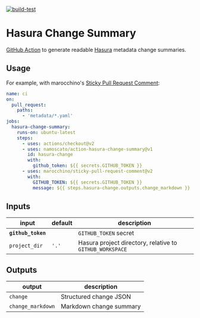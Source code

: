 [![build-test](https://github.com/namoscato/action-hasura-change-summary/actions/workflows/test.yml/badge.svg)](https://github.com/namoscato/action-hasura-change-summary/actions/workflows/test.yml)

# Hasura Change Summary

[GitHub Action](https://github.com/features/actions) to generate readable [Hasura](https://hasura.io/) metadata change summaries.

## Usage

For example, with marocchino's [Sticky Pull Request Comment](https://github.com/marocchino/sticky-pull-request-comment):

```yaml
name: ci
on:
  pull_request:
    paths:
      - 'metadata/*.yaml'
jobs:
  hasura-change-summary:
    runs-on: ubuntu-latest
    steps:
      - uses: actions/checkout@v2
      - uses: namoscato/action-hasura-change-summary@v1
        id: hasura-change
        with:
          github_token: ${{ secrets.GITHUB_TOKEN }}
      - uses: marocchino/sticky-pull-request-comment@v2
        with:
          GITHUB_TOKEN: ${{ secrets.GITHUB_TOKEN }}
          message: ${{ steps.hasura-change.outputs.change_markdown }}
```

## Inputs

| input              | default | description                                              |
| ------------------ | ------- | -------------------------------------------------------- |
| **`github_token`** |         | `GITHUB_TOKEN` secret                                    |
| `project_dir`      | `'.'`   | Hasura project directory, relative to `GITHUB_WORKSPACE` |

## Outputs

| output            | description             |
| ----------------- | ----------------------- |
| `change`          | Structured change JSON  |
| `change_markdown` | Markdown change summary |
